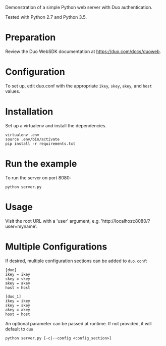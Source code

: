 Demonstration of a simple Python web server with Duo authentication.

Tested with Python 2.7 and Python 3.5.

# Preparation

Review the Duo WebSDK documentation at https://duo.com/docs/duoweb.

# Configuration

To set up, edit duo.conf with the appropriate `ikey`, `skey`, `akey`, and
`host` values.

# Installation

Set up a virtualenv and install the dependencies.

```
virtualenv .env
source .env/bin/activate
pip install -r requirements.txt
```
# Run the example

To run the server on port 8080:

    python server.py

# Usage

Visit the root URL with a 'user' argument, e.g.
'http://localhost:8080/?user=myname'.

# Multiple Configurations
If desired, multiple configuration sections can be added to `duo.conf`:

```
[duo]
ikey = ikey
skey = skey
akey = akey
host = host

[duo_1]
ikey = ikey
skey = skey
akey = akey
host = host
```

An optional parameter can be passed at runtime. If not provided, it will default to `duo`

    python server.py [-c|--config <config_section>]


